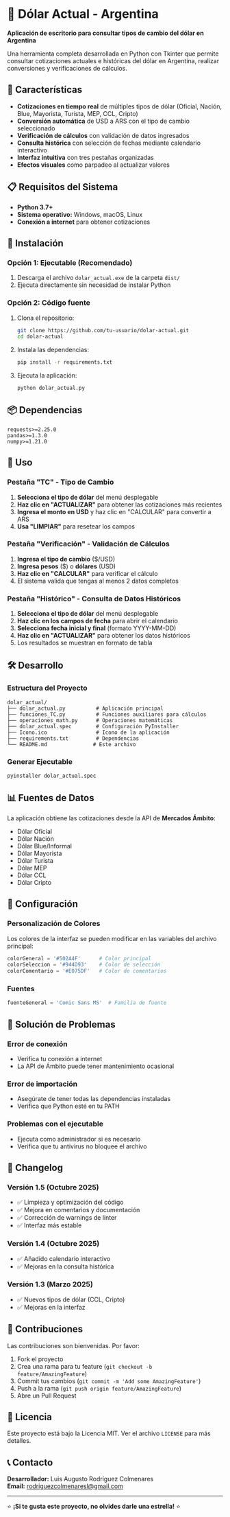 # 💱 Dólar Actual - Argentina

**Aplicación de escritorio para consultar tipos de cambio del dólar en Argentina**

Una herramienta completa desarrollada en Python con Tkinter que permite consultar cotizaciones actuales e históricas del dólar en Argentina, realizar conversiones y verificaciones de cálculos.

## 🌟 Características

- **Cotizaciones en tiempo real** de múltiples tipos de dólar (Oficial, Nación, Blue, Mayorista, Turista, MEP, CCL, Cripto)
- **Conversión automática** de USD a ARS con el tipo de cambio seleccionado
- **Verificación de cálculos** con validación de datos ingresados
- **Consulta histórica** con selección de fechas mediante calendario interactivo
- **Interfaz intuitiva** con tres pestañas organizadas
- **Efectos visuales** como parpadeo al actualizar valores

## 📋 Requisitos del Sistema

- **Python 3.7+**
- **Sistema operativo:** Windows, macOS, Linux
- **Conexión a internet** para obtener cotizaciones

## 🚀 Instalación

### Opción 1: Ejecutable (Recomendado)
1. Descarga el archivo `dolar_actual.exe` de la carpeta `dist/`
2. Ejecuta directamente sin necesidad de instalar Python

### Opción 2: Código fuente
1. Clona el repositorio:
   ```bash
   git clone https://github.com/tu-usuario/dolar-actual.git
   cd dolar-actual
   ```

2. Instala las dependencias:
   ```bash
   pip install -r requirements.txt
   ```

3. Ejecuta la aplicación:
   ```bash
   python dolar_actual.py
   ```

## 📦 Dependencias

```
requests>=2.25.0
pandas>=1.3.0
numpy>=1.21.0
```

## 🎯 Uso

### Pestaña "TC" - Tipo de Cambio
1. **Selecciona el tipo de dólar** del menú desplegable
2. **Haz clic en "ACTUALIZAR"** para obtener las cotizaciones más recientes
3. **Ingresa el monto en USD** y haz clic en "CALCULAR" para convertir a ARS
4. **Usa "LIMPIAR"** para resetear los campos

### Pestaña "Verificación" - Validación de Cálculos
1. **Ingresa el tipo de cambio** ($/USD)
2. **Ingresa pesos** ($) o **dólares** (USD)
3. **Haz clic en "CALCULAR"** para verificar el cálculo
4. El sistema valida que tengas al menos 2 datos completos

### Pestaña "Histórico" - Consulta de Datos Históricos
1. **Selecciona el tipo de dólar** del menú desplegable
2. **Haz clic en los campos de fecha** para abrir el calendario
3. **Selecciona fecha inicial y final** (formato YYYY-MM-DD)
4. **Haz clic en "ACTUALIZAR"** para obtener los datos históricos
5. Los resultados se muestran en formato de tabla

## 🛠️ Desarrollo

### Estructura del Proyecto
```
dolar_actual/
├── dolar_actual.py          # Aplicación principal
├── funciones_TC.py          # Funciones auxiliares para cálculos
├── operaciones_math.py      # Operaciones matemáticas
├── dolar_actual.spec        # Configuración PyInstaller
├── Icono.ico                # Icono de la aplicación
├── requirements.txt         # Dependencias
└── README.md               # Este archivo
```

### Generar Ejecutable
```bash
pyinstaller dolar_actual.spec
```

## 📊 Fuentes de Datos

La aplicación obtiene las cotizaciones desde la API de **Mercados Ámbito**:
- Dólar Oficial
- Dólar Nación  
- Dólar Blue/Informal
- Dólar Mayorista
- Dólar Turista
- Dólar MEP
- Dólar CCL
- Dólar Cripto

## 🔧 Configuración

### Personalización de Colores
Los colores de la interfaz se pueden modificar en las variables del archivo principal:
```python
colorGeneral = '#502A4F'      # Color principal
colorSeleccion = '#944D93'    # Color de selección
colorComentario = '#E075DF'   # Color de comentarios
```

### Fuentes
```python
fuenteGeneral = 'Comic Sans MS'  # Familia de fuente
```

## 🐛 Solución de Problemas

### Error de conexión
- Verifica tu conexión a internet
- La API de Ámbito puede tener mantenimiento ocasional

### Error de importación
- Asegúrate de tener todas las dependencias instaladas
- Verifica que Python esté en tu PATH

### Problemas con el ejecutable
- Ejecuta como administrador si es necesario
- Verifica que tu antivirus no bloquee el archivo

## 📝 Changelog

### Versión 1.5 (Octubre 2025)
- ✅ Limpieza y optimización del código
- ✅ Mejora en comentarios y documentación
- ✅ Corrección de warnings de linter
- ✅ Interfaz más estable

### Versión 1.4 (Octubre 2025)
- ✅ Añadido calendario interactivo
- ✅ Mejoras en la consulta histórica

### Versión 1.3 (Marzo 2025)
- ✅ Nuevos tipos de dólar (CCL, Cripto)
- ✅ Mejoras en la interfaz

## 👥 Contribuciones

Las contribuciones son bienvenidas. Por favor:

1. Fork el proyecto
2. Crea una rama para tu feature (`git checkout -b feature/AmazingFeature`)
3. Commit tus cambios (`git commit -m 'Add some AmazingFeature'`)
4. Push a la rama (`git push origin feature/AmazingFeature`)
5. Abre un Pull Request

## 📄 Licencia

Este proyecto está bajo la Licencia MIT. Ver el archivo `LICENSE` para más detalles.

## 📞 Contacto

**Desarrollador:** Luis Augusto Rodríguez Colmenares  
**Email:** rodriguezcolmenaresl@gmail.com

---

⭐ **¡Si te gusta este proyecto, no olvides darle una estrella!** ⭐
